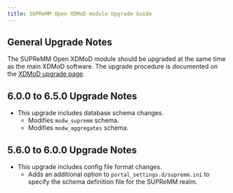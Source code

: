 ```yaml
---
title: SUPReMM Open XDMoD module Upgrade Guide
---
```


General Upgrade Notes
---------------------

The SUPReMM Open XDMoD module should be upgraded at the same time as the main XDMoD
software. The upgrade procedure is documented on the [XDMoD upgrade
page](http://open.xdmod.org/upgrade.html).

6.0.0 to 6.5.0 Upgrade Notes
----------------------------

- This upgrade includes database schema changes.
    - Modifies `modw_supremm` schema.
    - Modifies `modw_aggregates` schema.

5.6.0 to 6.0.0 Upgrade Notes
----------------------------

- This upgrade includes config file format changes.
    - Adds an additional option to `portal_settings.d/supremm.ini` to specify the schema definition file for the SUPReMM realm.
